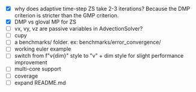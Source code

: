 - [x] why does adaptive time-step ZS take 2-3 iterations? Because the DMP criterion is stricter than the GMP criterion.
- [x] DMP vs gloval MP for ZS
- [ ] vx, vy, vz are passive variables in AdvectionSolver?
- [ ] cupy
- [ ] a benchmarks/ folder. ex: benchmarks/error_convergence/
- [ ] working euler example
- [ ] switch from f"v{dim}" style to "v" + dim style for slight performance improvement
- [ ] multi-core support
- [ ] coverage
- [ ] expand README.md
